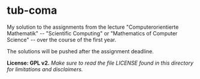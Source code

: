 tub-coma
========

My solution to the assignments from the lecture "Computerorientierte Mathematik" -- "Scientific Computing" or "Mathematics of Computer Science" -- over the course of the first year.

The solutions will be pushed after the assignment deadline.

**License: GPL v2.**
*Make sure to read the file LICENSE found in this directory for limitations and disclaimers.*
